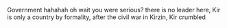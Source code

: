Government
	 hahahah oh wait you were serious? there is no leader here, Kir is only a country by formality, after the civil war in Kirzin, Kir crumbled